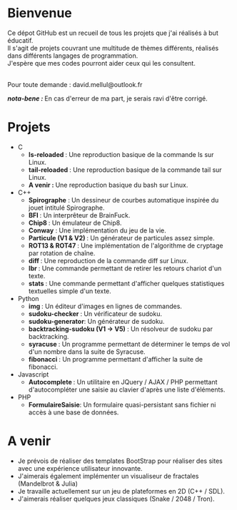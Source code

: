 # Bienvenue

<p>
  Ce dépot GitHub est un recueil de tous les projets que j'ai réalisés à but éducatif.<br />
  Il s'agit de projets couvrant une multitude de thèmes différents, réalisés dans différents langages de programmation.<br />
  J'espère que mes codes pourront aider ceux qui les consultent. <br /><br />
</p>
  Pour toute demande : david.mellul@outlook.fr
<p>
  <b><em>nota-bene : </em></b>En cas d'erreur de ma part, je serais ravi d'être corrigé.
</p>

# Projets

- C
  - <b>ls-reloaded </b>: Une reproduction basique de la commande ls sur Linux.
  - <b>tail-reloaded </b> : Une reproduction basique de la commande tail sur Linux.
  - <b>A venir : </b> Une reproduction basique du bash sur Linux.
- C++
  - <b>Spirographe</b> : Un dessineur de courbes automatique inspirée du jouet intitulé Spirographe.
  - <b>BFI </b>: Un interprêteur de BrainFuck.
  - <b>Chip8 </b>: Un émulateur de Chip8.
  - <b>Conway</b> : Une implémentation du jeu de la vie.
  - <b>Particule (V1 & V2) </b>: Un générateur de particules assez simple.
  - <b>ROT13 & ROT47 </b>: Une implémentation de l'algorithme de cryptage par rotation de chaîne.
  - <b>diff </b>: Une reproduction de la commande diff sur Linux.
  - <b>lbr </b>: Une commande permettant de retirer les retours chariot d'un texte.
  - <b>stats </b>: Une commande permettant d'afficher quelques statistiques textuelles simple d'un texte.
- Python
  - <b>img </b>: Un éditeur d'images en lignes de commandes.
  - <b>sudoku-checker </b>: Un vérificateur de sudoku.
  - <b>sudoku-generator</b>: Un générateur de sudoku.
  - <b>backtracking-sudoku (V1 -> V5)</b> : Un résolveur de sudoku par backtracking.
  - <b>syracuse </b>: Un programme permettant de déterminer le temps de vol d'un nombre dans la suite de Syracuse.
  - <b>fibonacci </b>: Un programme permettant d'afficher la suite de fibonacci.
- Javascript
  - <b>Autocomplete </b>: Un utilitaire en JQuery / AJAX / PHP permettant d'autocompléter une saisie au clavier d'après une liste           d'éléments.
- PHP 
  - <b>FormulaireSaisie</b>: Un formulaire quasi-persistant sans fichier ni accès à une base de données.
 
 # A venir 
 
 - Je prévois de réaliser des templates BootStrap pour réaliser des sites avec une expérience utilisateur innovante.
 - J'aimerais également implémenter un visualiseur de fractales (Mandelbrot & Julia)
 - Je travaille actuellement sur un jeu de plateformes en 2D (C++ / SDL).
 - J'aimerais réaliser quelques jeux classiques (Snake / 2048 / Tron).
